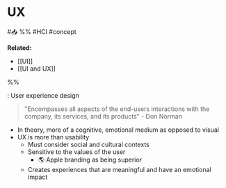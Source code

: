 
# UX
#📥 
%%
#HCI
#concept

**Related:**
-  [[UI]]
-  [[UI and UX]]

%%

: User experience design

> "Encompasses all aspects of the end-users interactions with the company, its services, and its products" - Don Norman

- In theory, more of a cognitive, emotional medium as opposed to visual
- UX is more than usability 
	- Must consider social and cultural contexts
	- Sensitive to the values of the user
		- 🌎 Apple branding as being superior
	- Creates experiences that are meaningful and have an emotional impact